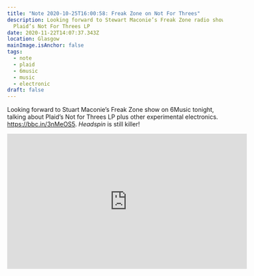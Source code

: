 ```yaml
---
title: "Note 2020-10-25T16:00:58: Freak Zone on Not For Threes"
description: Looking forward to Stewart Maconie’s Freak Zone radio show about
  Plaid’s Not For Threes LP
date: 2020-11-22T14:07:37.343Z
location: Glasgow
mainImage.isAnchor: false
tags:
  - note
  - plaid
  - 6music
  - music
  - electronic
draft: false
---
```

Looking forward to Stuart Maconie’s Freak Zone show on 6Music tonight, talking about Plaid’s Not for Threes LP plus other experimental electronics. <https://bbc.in/3nMeOS5>. *Headspin* is still killer!

<div class="l-frame"><iframe title="Plaid – Headspin" width="560" height="315" src="https://www.youtube-nocookie.com/embed/72ZAMCzjxrk" frameborder="0" allow="accelerometer; autoplay; clipboard-write; encrypted-media; gyroscope; picture-in-picture" allowfullscreen></iframe></div>
